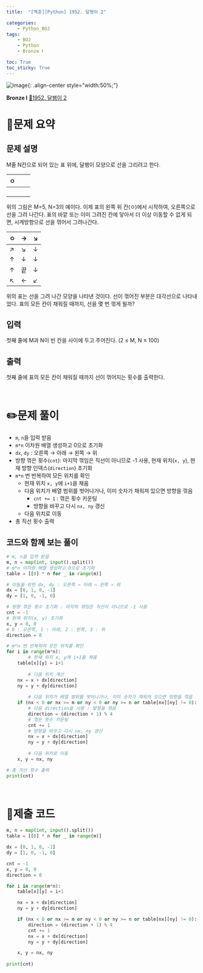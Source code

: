 ```yaml
---
title:  "[백준][Python] 1952. 달팽이 2" 

categories: 
    - Python_BOJ
tags: 
    - BOJ
    - Python
    - Bronze Ⅰ

toc: True
toc_sticky: True
---
```

![image](https://github.com/user-attachments/assets/32319fe8-99e9-4031-b5d1-9f1909b510dc){: .align-center style="width:50%;"}

**Bronze Ⅰ** 
[🔗1952. 달팽이 2](https://www.acmicpc.net/problem/1952)

# 📝문제 요약

## 문제 설명
M줄 N칸으로 되어 있는 표 위에, 달팽이 모양으로 선을 그리려고 한다.

| ㅇ |  |  |
| --- | --- | --- |
|  |  |  |
|  |  |  |
|  |  |  |
|  |  |  |

위의 그림은 M=5, N=3의 예이다. 이제 표의 왼쪽 위 칸(ㅇ)에서 시작하여, 오른쪽으로 선을 그려 나간다. 표의 바깥 또는 이미 그려진 칸에 닿아서 더 이상 이동할 수 없게 되면, 시계방향으로 선을 꺾어서 그려나간다.

| ㅇ | → | ↘ |
| --- | --- | --- |
| ↗ | ↘ | ↓ |
| ↑ | ↓ | ↓ |
| ↑ | 끝 | ↓ |
| ↖ | ← | ↙ |

위의 표는 선을 그려 나간 모양을 나타낸 것이다. 선이 꺾어진 부분은 대각선으로 나타내었다. 표의 모든 칸이 채워질 때까지, 선을 몇 번 꺾게 될까?

## 입력
첫째 줄에 M과 N이 빈 칸을 사이에 두고 주어진다. (2 ≤ M, N ≤ 100)

## 출력
첫째 줄에 표의 모든 칸이 채워질 때까지 선이 꺾어지는 횟수를 출력한다.


<br>

# ✏️문제 풀이
- `m`, `n`을 입력 받음
- `m*n` 이차원 배열 생성하고 0으로 초기화
- `dx`, `dy` : 오른쪽 → 아래 → 왼쪽 → 위
- 방향 꺾은 횟수(`cnt`): 마지막 꺾임은 직선이 아니므로 -1 사용, 현재 위치(`x, y`), 현재 방향 인덱스(`direction`) 초기화
- `m*n` 번 반복하여 모든 위치를 확인
    - 현재 위치 `x, y`에 `i+1`을 채움
    - 다음 위치가 배열 범위를 벗어나거나, 이미 숫자가 채워져 있으면 방향을 꺾음
        - `cnt += 1` : 꺾은 횟수 카운팅
        - 방향을 바꾸고 다시 `nx, ny` 갱신
    - 다음 위치로 이동
- 총 직선 횟수 출력

## 코드와 함께 보는 풀이

```python
# m, n을 입력 받음
m, n = map(int, input().split())
# m*n 이차원 배열 생성하고 0으로 초기화
table = [[0] * n for _ in range(m)]

# 이동을 위한 dx, dy : 오른쪽 → 아래 → 왼쪽 → 위
dx = [0, 1, 0, -1]
dy = [1, 0, -1, 0]

# 방향 꺾은 횟수 초기화 : 마지막 꺾임은 직선이 아니므로 -1 사용
cnt = -1
# 현재 위치(x, y) 초기화
x, y = 0, 0
# 0 : 오른쪽, 1 : 아래, 2 : 왼쪽, 3 : 위
direction = 0

# m*n 번 반복하여 모든 위치를 확인
for i in range(m*n):
		# 현재 위치 x, y에 i+1을 채움
    table[x][y] = i+1
		
		# 다음 위치 계산
    nx = x + dx[direction]
    ny = y + dy[direction]
		
		# 다음 위치가 배열 범위를 벗어나거나, 이미 숫자가 채워져 있으면 방향을 꺾음
    if (nx < 0 or nx >= m or ny < 0 or ny >= n or table[nx][ny] != 0):
        # 다음 direction을 사용 : 밯향을 꺾음
        direction = (direction + 1) % 4
        # 꺾은 횟수 카운팅
        cnt += 1
        # 방향을 바꾸고 다시 nx, ny 갱신
        nx = x + dx[direction]
        ny = y + dy[direction]
		
		# 다음 위치로 이동
    x, y = nx, ny

# 총 직선 횟수 출력
print(cnt)
```

<br>

# 💯제출 코드
```python
m, n = map(int, input().split())
table = [[0] * n for _ in range(m)]

dx = [0, 1, 0, -1]
dy = [1, 0, -1, 0]

cnt = -1
x, y = 0, 0
direction = 0

for i in range(m*n):
    table[x][y] = i+1

    nx = x + dx[direction]
    ny = y + dy[direction]

    if (nx < 0 or nx >= m or ny < 0 or ny >= n or table[nx][ny] != 0):
        direction = (direction + 1) % 4
        cnt += 1
        nx = x + dx[direction]
        ny = y + dy[direction]

    x, y = nx, ny
  
print(cnt)
```
